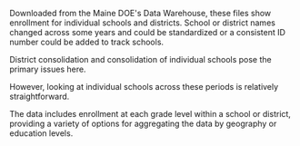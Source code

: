 Downloaded from the Maine DOE's Data Warehouse, these files show enrollment for individual schools and districts. School or district names changed across some years and could be standardized or a consistent ID number could be added to track schools. 

District consolidation and consolidation of individual schools pose the primary issues here.

However, looking at individual schools across these periods is relatively straightforward. 

The data includes enrollment at each grade level within a school or district, providing a variety of options for aggregating the data by geography or education levels. 
